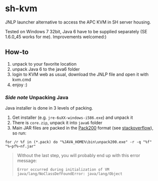 # sh-kvm
JNLP launcher alternative to access the APC KVM in SH server housing.

Tested on Windows 7 32bit, Java 6 have to be supplied separately (SE 1.6.0_45 works for me). Improvements welcomed:)

## How-to
1) unpack to your favorite location
2) unpack Java 6 to the java6 folder
3) login to KVM web as usual, download the JNLP file and open it with kvm.cmd
4) enjoy :)

### *Side note* Unpacking Java

Java installer is done in 3 levels of packing. 

1) Get installer (e.g. `jre-6uXX-windows-i586.exe`) and unpack it
2) There is `core.zip`, unpack it into `java6` folder
3) Main JAR files are packed in the [Pack200](https://en.wikipedia.org/wiki/Pack200) format (see [stackoverflow](https://stackoverflow.com/a/14480193)), so run:

```
for /r %f in (*.pack) do "%JAVA_HOME%\bin\unpack200.exe" -r -q "%f" "%~pf%~nf.jar"
```

> Without the last step, you will probably end up with this error message:
> 
> ```
> Error occurred during initialization of VM
> java/lang/NoClassDefFoundError: java/lang/Object
> ```
